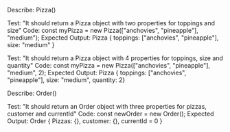 Describe: Pizza()

Test: "It should return a Pizza object with two properties for toppings and size"
Code: const myPizza = new Pizza(["anchovies", "pineapple"], "medium");
Expected Output: Pizza { toppings: ["anchovies", "pineapple"], size: "medium" }

Test: "It should return a Pizza object with 4 properties for toppings, size and quantity"
Code: const myPizza = new Pizza(["anchovies", "pineapple"], "medium", 2);
Expected Output: Pizza { toppings: ["anchovies", "pineapple"], size: "medium", quantity: 2}

Describe: Order()

Test: "It should return an Order object with three properties for pizzas, customer and currentId"
Code: const newOrder = new Order();
Expected Output: Order { Pizzas: {}, customer: {}, currentId = 0 }
